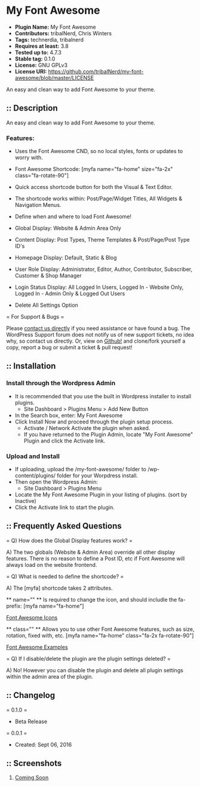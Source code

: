 # My Font Awesome #
* **Plugin Name:** My Font Awesome
* **Contributors:** tribalNerd, Chris Winters
* **Tags:** technerdia, tribalnerd
* **Requires at least:** 3.8
* **Tested up to:** 4.7.3
* **Stable tag:** 0.1.0
* **License:** GNU GPLv3
* **License URI:** https://github.com/tribalNerd/my-font-awesome/blob/master/LICENSE

An easy and clean way to add Font Awesome to your theme.


:: Description
--------

An easy and clean way to add Font Awesome to your theme.


### Features:

* Uses the Font Awesome CND, so no local styles, fonts or updates to worry with.

* Font Awesome Shortcode: [myfa name="fa-home" size="fa-2x" class="fa-rotate-90"]
* Quick access shortcode button for both the Visual & Text Editor.
* The shortcode works within: Post/Page/Widget Titles, All Widgets & Navigation Menus.

* Define when and where to load Font Awesome!
* Global Display: Website & Admin Area Only
* Content Display: Post Types, Theme Templates & Post/Page/Post Type ID's
* Homepage Display: Default, Static & Blog
* User Role Display: Administrator, Editor, Author, Contributor, Subscriber, Customer & Shop Manager
* Login Status Display: All Logged In Users, Logged In - Website Only, Logged In - Admin Only  & Logged Out Users

* Delete All Settings Option


= For Support & Bugs =

Please [contact us directly](http://technerdia.com/help/) if you need assistance or have found a bug. The WordPress Support forum does not notify us of new support tickets, no idea why, so contact us directly. Or, view on [Github!](https://github.com/tribalNerd/my-font-awesome/) and clone/fork yourself a copy, report a bug or submit a ticket & pull request!



:: Installation
--------

### Install through the Wordpress Admin

* It is recommended that you use the built in Wordpress installer to install plugins.
	* Site Dashboard > Plugins Menu > Add New Button
* In the Search box, enter: My Font Awesome
* Click Install Now and proceed through the plugin setup process.
	* Activate / Network Activate the plugin when asked.
	* If you have returned to the Plugin Admin, locate "My Font Awesome" Plugin and click the Activate link.

### Upload and Install

* If uploading, upload the /my-font-awesome/ folder to /wp-content/plugins/ folder for your Worpdress install.
* Then open the Wordpress Admin:
	* Site Dashboard > Plugins Menu
* Locate the My Font Awesome Plugin in your listing of plugins. (sort by Inactive)
* Click the Activate link to start the plugin.


:: Frequently Asked Questions
--------

= Q) How does the Global Display features work? =

A) The two globals (Website & Admin Area) override all other display features. There is no reason to define a Post ID, etc if Font Awesome will always load on the website frontend.

= Q) What is needed to define the shortcode? =

A) The [myfa] shortcode takes 2 attributes.

** name="" ** Is required to change the icon, and should includle the fa- prefix: [myfa name="fa-home"]

[Font Awesome Icons](http://fontawesome.io/icons/)

** class="" ** Allows you to use other Font Awesome features, such as size, rotation, fixed with, etc. [myfa name="fa-home" class="fa-2x fa-rotate-90"]

[Font Awesome Examples](http://fontawesome.io/examples/)

= Q) If I disable/delete the plugin are the plugin settings deleted? =

A) No! However you can disable the plugin and delete all plugin settings within the admin area of the plugin.


:: Changelog
--------

= 0.1.0 =
* Beta Release

= 0.0.1 =
* Created: Sept 06, 2016



:: Screenshots
--------

1. [Coming Soon](https://github.com/tribalNerd/my-font-awesome/blob/master/svn/assets/screenshot-1.png)
